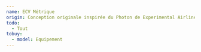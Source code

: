 ```yaml
---
name: ECV Métrique
origin: Conception originale inspirée du Photon de Experimental Airline, mais avec une queue en carbone.
todo:
  - Tout
tobuy:
  - model: Equipement
---
```


